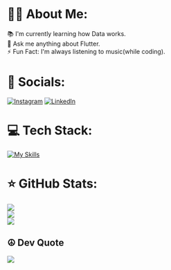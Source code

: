 # 👋🏼 About Me:
📚 I'm currently learning how Data works.<br>💬 Ask me anything about Flutter.<br>⚡️ Fun Fact: I'm always listening to music(while coding).


# 🤝 Socials:
[![Instagram](https://img.shields.io/badge/Instagram-%23E4405F.svg?logo=Instagram&logoColor=white)](https://www.instagram.com/_.shubhranshu._/) [![LinkedIn](https://img.shields.io/badge/LinkedIn-%230077B5.svg?logo=linkedin&logoColor=white)](https://www.linkedin.com/in/shubhranshu-arya/) 

# 💻 Tech Stack:
[![My Skills](https://skillicons.dev/icons?i=cpp,dart,flutter,git,py,anaconda,androidstudio,figma,firebase,github,heroku,postman,remix,sklearn,solidity,vscode&perline=8)](https://skillicons.dev)

# ⭐️ GitHub Stats:
![](https://github-readme-stats.vercel.app/api?username=shubhranshuArya&theme=radical&hide_border=false&include_all_commits=false&count_private=false)<br/>
![](https://github-readme-streak-stats.herokuapp.com/?user=shubhranshuArya&theme=radical&hide_border=false)<br/>
![](https://github-readme-stats.vercel.app/api/top-langs/?username=shubhranshuArya&theme=radical&hide_border=false&include_all_commits=false&count_private=false&layout=compact)

## ☮ Dev Quote
![](https://quotes-github-readme.vercel.app/api?type=horizontal&theme=radical)


